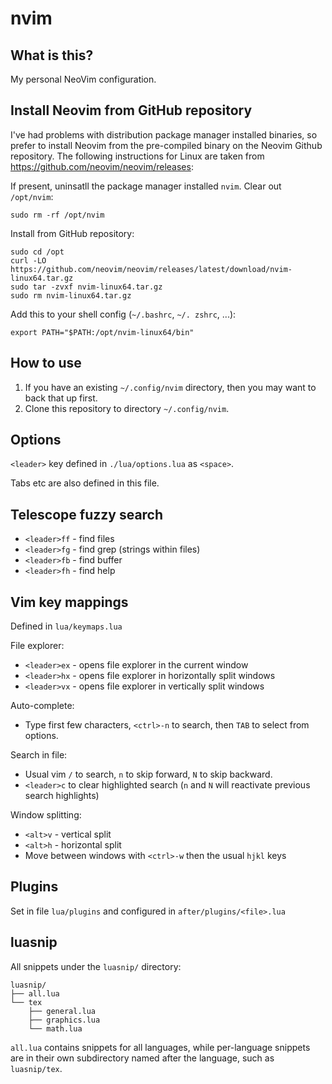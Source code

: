 # nvim
## What is this?
My personal NeoVim configuration.

## Install Neovim from GitHub repository
I've had problems with distribution package manager installed binaries, so prefer to install
Neovim from the pre-compiled binary on the Neovim Github repository.
The following instructions for Linux are taken from https://github.com/neovim/neovim/releases:

If present, uninsatll the package manager installed `nvim`. Clear out `/opt/nvim`:
```
sudo rm -rf /opt/nvim
```
Install from GitHub repository:
```
sudo cd /opt
curl -LO https://github.com/neovim/neovim/releases/latest/download/nvim-linux64.tar.gz
sudo tar -zvxf nvim-linux64.tar.gz
sudo rm nvim-linux64.tar.gz
```
Add this to your shell config (`~/.bashrc`, `~/. zshrc`, ...):
```
export PATH="$PATH:/opt/nvim-linux64/bin"
```

## How to use
1. If you have an existing `~/.config/nvim` directory, then you may want to back that up first.
2. Clone this repository to directory `~/.config/nvim`.

## Options
`<leader>` key defined in `./lua/options.lua` as `<space>`.

Tabs etc are also defined in this file.

## Telescope fuzzy search
- `<leader>ff` - find files
- `<leader>fg` - find grep (strings within files)
- `<leader>fb` - find buffer
- `<leader>fh` - find help

## Vim key mappings
Defined in `lua/keymaps.lua`

File explorer:
- `<leader>ex` - opens file explorer in the current window
- `<leader>hx` - opens file explorer in horizontally split windows
- `<leader>vx` - opens file explorer in vertically split windows

Auto-complete:
- Type first few characters, `<ctrl>-n` to search, then `TAB` to select from options.

Search in file:
- Usual vim `/` to search, `n` to skip forward, `N` to skip backward.
- `<leader>c` to clear highlighted search (`n` and `N` will reactivate previous search highlights)

Window splitting:
- `<alt>v` - vertical split
- `<alt>h` - horizontal split
- Move between windows with `<ctrl>-w` then the usual `hjkl` keys

## Plugins
Set in file `lua/plugins` and configured in `after/plugins/<file>.lua`

## luasnip
All snippets under the `luasnip/` directory:
```
luasnip/
├── all.lua
└── tex
    ├── general.lua
    ├── graphics.lua
    └── math.lua
```

`all.lua` contains snippets for all languages, while per-language snippets are in their
own subdirectory named after the language, such as `luasnip/tex`.
